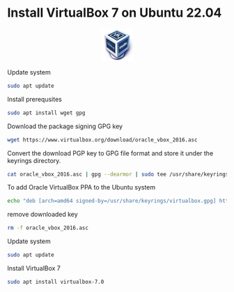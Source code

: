 # Install VirtualBox 7 on Ubuntu 22.04

<p align="center">
  <img src="../image/virtualbox-logo.png" />
</p>

Update system
```bash
sudo apt update
```

Install prerequsites
```bash
sudo apt install wget gpg
```

Download the package signing GPG key
```bash
wget https://www.virtualbox.org/download/oracle_vbox_2016.asc 
```

Convert the download PGP key to GPG file format and store it under the keyrings directory.
```bash
cat oracle_vbox_2016.asc | gpg --dearmor | sudo tee /usr/share/keyrings/virtualbox.gpg > /dev/null 2>&1
```

To add Oracle VirtualBox PPA to the Ubuntu system
```bash
echo "deb [arch=amd64 signed-by=/usr/share/keyrings/virtualbox.gpg] https://download.virtualbox.org/virtualbox/debian jammy contrib" | sudo tee /etc/apt/sources.list.d/virtualbox.list
```

remove downloaded key
```bash
rm -f oracle_vbox_2016.asc
```

Update system
```bash
sudo apt update
```

Install VirtualBox 7
```bash
sudo apt install virtualbox-7.0
```